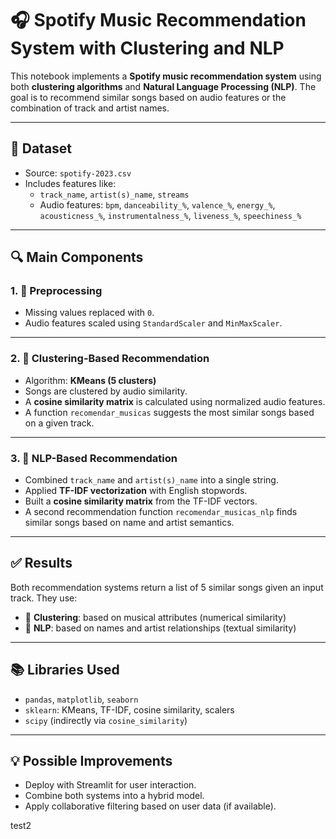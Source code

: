 # 🎧 Spotify Music Recommendation System with Clustering and NLP

This notebook implements a **Spotify music recommendation system** using both **clustering algorithms** and **Natural Language Processing (NLP)**. The goal is to recommend similar songs based on audio features or the combination of track and artist names.

---

## 🎼 Dataset

- Source: `spotify-2023.csv`
- Includes features like:
  - `track_name`, `artist(s)_name`, `streams`
  - Audio features: `bpm`, `danceability_%`, `valence_%`, `energy_%`, `acousticness_%`, `instrumentalness_%`, `liveness_%`, `speechiness_%`

---

## 🔍 Main Components

### 1. 🔧 Preprocessing
- Missing values replaced with `0`.
- Audio features scaled using `StandardScaler` and `MinMaxScaler`.

---

### 2. 🎯 Clustering-Based Recommendation
- Algorithm: **KMeans (5 clusters)**
- Songs are clustered by audio similarity.
- A **cosine similarity matrix** is calculated using normalized audio features.
- A function `recomendar_musicas` suggests the most similar songs based on a given track.

---

### 3. 🧠 NLP-Based Recommendation
- Combined `track_name` and `artist(s)_name` into a single string.
- Applied **TF-IDF vectorization** with English stopwords.
- Built a **cosine similarity matrix** from the TF-IDF vectors.
- A second recommendation function `recomendar_musicas_nlp` finds similar songs based on name and artist semantics.

---

## ✅ Results

Both recommendation systems return a list of 5 similar songs given an input track. They use:

- 🎵 **Clustering**: based on musical attributes (numerical similarity)
- 🧾 **NLP**: based on names and artist relationships (textual similarity)

---

## 📚 Libraries Used

- `pandas`, `matplotlib`, `seaborn`
- `sklearn`: KMeans, TF-IDF, cosine similarity, scalers
- `scipy` (indirectly via `cosine_similarity`)

---

## 💡 Possible Improvements

- Deploy with Streamlit for user interaction.
- Combine both systems into a hybrid model.
- Apply collaborative filtering based on user data (if available).

<!-- Achievement test -->
test2
